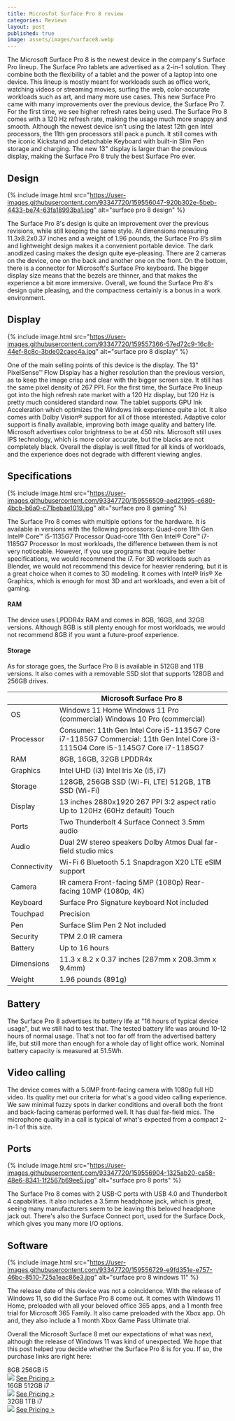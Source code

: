 ```yaml
---
title: Microsfot Surface Pro 8 review
categories: Reviews
layout: post
published: true
image: assets/images/surface8.webp
---
```


The Microsoft Surface Pro 8 is the newest device in the company's Surface Pro lineup. The Surface Pro tablets are advertised as a 2-in-1 solution. They combine both the flexibility of a tablet and the power of a laptop into one device. This lineup is mostly meant for workloads such as office work, watching videos or streaming movies, surfing the web, color-accurate workloads such as art, and many more use cases. This new Surface Pro came with many improvements over the previous device, the Surface Pro 7. For the first time, we see higher refresh rates being used. The Surface Pro 8 comes with a 120 Hz refresh rate, making the usage much more snappy and smooth. Although the newest device isn't using the latest 12th gen Intel processors, the 11th gen processors still pack a punch. It still comes with the iconic Kickstand and detachable Keyboard with built-in Slim Pen storage and charging. The new 13" display is larger than the previous display, making the Surface Pro 8 truly the best Surface Pro ever.

## Design

{% include image.html src="https://user-images.githubusercontent.com/93347720/159556047-920b302e-5beb-4433-be74-63fa18993ba1.jpg" alt="surface pro 8 design" %}

The Surface Pro 8's design is quite an improvement over the previous revisions, while still keeping the same style. At dimensions measuring 11.3x8.2x0.37 inches and a weight of 1.96 pounds, the Surface Pro 8’s slim and lightweight design makes it a convenient portable device. The dark anodized casing makes the design quite eye-pleasing. There are 2 cameras on the device, one on the back and another one on the front. On the bottom, there is a connector for Microsoft's Surface Pro keyboard. The bigger display size means that the bezels are thinner, and that makes the experience a bit more immersive. Overall, we found the Surface Pro 8's design quite pleasing, and the compactness certainly is a bonus in a work environment.



## Display
{% include image.html src="https://user-images.githubusercontent.com/93347720/159557366-57ed72c9-16c8-44ef-8c8c-3bde02caec4a.jpg" alt="surface pro 8 display" %}

One of the main selling points of this device is the display. The 13" PixelSense™ Flow Display has a higher resolution than the previous version, as to keep the image crisp and clear with the bigger screen size. It still has the same pixel density of 267 PPI.  For the first time, the Surface Pro lineup got into the high refresh rate market with a 120 Hz display, but 120 Hz is pretty much considered standard now. The tablet supports GPU Ink Acceleration which optimizes the Windows Ink experience quite a lot. It also comes with Dolby Vision® support for all of those interested. Adaptive color support is finally available, improving both image quality and battery life. Microsoft advertises color brightness to be at 450 nits. Microsoft still uses IPS technology, which is more color accurate, but the blacks are not completely black. Overall the display is well fitted for all kinds of workloads, and the experience does not degrade with different viewing angles. 

## Specifications

{% include image.html src="https://user-images.githubusercontent.com/93347720/159556509-aed21995-c680-4bcb-b6a0-c71bebae1019.jpg" alt="surface pro 8 gaming" %}

The Surface Pro 8 comes with multiple options for the hardware.
It is available in versions with the following processors:
Quad-core 11th Gen Intel® Core™ i5-1135G7 Processor
Quad-core 11th Gen Intel® Core™ i7-1185G7 Processor
In most workloads, the difference between them is not very noticeable. However, if you use programs that require better specifications, we would recommend the i7. For 3D workloads such as Blender, we would not recommend this device for heavier rendering, but it is a great choice when it comes to 3D modeling. It comes with Intel® Iris® Xe Graphics, which is enough for most 3D and art workloads, and even a bit of gaming.  

#### RAM

The device uses LPDDR4x RAM and comes in 8GB, 16GB, and 32GB versions. Although 8GB is still plenty enough for most workloads, we would not recommend 8GB if you want a future-proof experience.

#### Storage

As for storage goes, the Surface Pro 8 is available in 512GB and 1TB versions. It also comes with a removable SSD slot that supports 128GB and 256GB drives.

|              | Microsoft Surface Pro 8                                                                                                        |
|--------------|--------------------------------------------------------------------------------------------------------------------------------|
| OS           | Windows 11 Home Windows 11 Pro (commercial) Windows 10 Pro (commercial)                                                        |
| Processor    | Consumer: 11th Gen Intel Core i5-1135G7 Core i7-1185G7 Commercial: 11th Gen Intel Core i3-1115G4 Core i5-1145G7 Core i7-1185G7 |
| RAM          | 8GB, 16GB, 32GB LPDDR4x                                                                                                        |
| Graphics     | Intel UHD (i3) Intel Iris Xe (i5, i7)                                                                                          |
| Storage      | 128GB, 256GB SSD (Wi-Fi, LTE) 512GB, 1TB SSD (Wi-Fi)                                                                           |
| Display      | 13 inches 2880x1920 267 PPI 3:2 aspect ratio Up to 120Hz (60Hz default) Touch                                                  |
| Ports        | Two Thunderbolt 4 Surface Connect 3.5mm audio                                                                                  |
| Audio        | Dual 2W stereo speakers Dolby Atmos Dual far-field studio mics                                                                 |
| Connectivity | Wi-Fi 6 Bluetooth 5.1 Snapdragon X20 LTE eSIM support                                                                          |
| Camera       | IR camera Front-facing 5MP (1080p) Rear-facing 10MP (1080p, 4K)                                                                |
| Keyboard     | Surface Pro Signature keyboard Not included                                                                                    |
| Touchpad     | Precision                                                                                                                      |
| Pen          | Surface Slim Pen 2 Not included                                                                                                |
| Security     | TPM 2.0 IR camera                                                                                                              |
| Battery      | Up to 16 hours                                                                                                                 |
| Dimensions   | 11.3 x 8.2 x 0.37 inches (287mm x 208.3mm x 9.4mm)                                                                             |
| Weight       | 1.96 pounds (891g)                                                                                                             |

## Battery

The Surface Pro 8 advertises its battery life at "16 hours of typical device usage", but we still had to test that. The tested battery life was around 10-12 hours of normal usage. That's not too far off from the advertised battery life, but still more than enough for a whole day of light office work. Nominal battery capacity is measured at 51.5Wh.

## Video calling

The device comes with a 5.0MP front-facing camera with 1080p full HD video. Its quality met our criteria for what's a good video calling experience. We saw minimal fuzzy spots in darker conditions and overall both the front and back-facing cameras performed well. It has dual far-field mics. The microphone quality in a call is typical of what's expected from a compact 2-in-1 of this size. 

## Ports

{% include image.html src="https://user-images.githubusercontent.com/93347720/159556904-1325ab20-ca58-48e6-8341-1f2567b69ee5.jpg" alt="surface pro 8 ports" %}

The Surface Pro 8 comes with 2 USB-C ports with USB 4.0 and Thunderbolt 4 capabilities. It also includes a 3.5mm headphone jack, which is great, seeing many manufacturers seem to be leaving this beloved headphone jack out. There's also the Surface Connect port, used for the Surface Dock, which gives you many more I/O options.

## Software

{% include image.html src="https://user-images.githubusercontent.com/93347720/159556729-e9fd351e-e757-46bc-8510-725a1eac86e3.jpg" alt="surface pro 8 windows 11" %}

The release date of this device was not a coincidence. With the release of Windows 11, so did the Surface Pro 8 come out. It comes with Windows 11 Home, preloaded with all your beloved office 365 apps, and a 1 month free trial for Microsoft 365 Family. It also came preloaded with the Xbox app. Oh and, they also include a 1 month Xbox Game Pass Ultimate trial.

Overall the Microsoft Surface 8 met our expectations of what was next, although the release of Windows 11 was kind of unexpected. We hope that this post helped you decide whether the Surface Pro 8 is for you. If so, the purchase links are right here:

<div class="container">
  <div class="row gx-3">
    <div class="col-md">
      <div class="shadow p-0 mb-5 bg-white rounded-3 text-center">
        <div class="align-items-start bg-dark rounded-top text-white text-center font-weight-bold p-1">8GB 256GB i5</div>
        <img class="p-2" src="https://user-images.githubusercontent.com/93347720/159558041-90dc3009-71a6-41ef-a146-e873cd37fd79.jpg">
        <a class="btn btn-outline-dark m-2 col-11" href="https://amzn.to/3ip7AD4">See Pricing ></a>
      </div>
    </div>
        <div class="col-md">
      <div class="shadow p-0 mb-5 bg-white rounded-3 text-center">
        <div class="align-items-start bg-dark rounded-top text-white text-center font-weight-bold p-1">16GB 512GB i7</div>
        <img class="p-2" src="https://user-images.githubusercontent.com/93347720/159558041-90dc3009-71a6-41ef-a146-e873cd37fd79.jpg">
        <a class="btn btn-outline-dark m-2 col-11" href="https://amzn.to/3wtKqDR">See Pricing ></a>
      </div>
    </div>
        <div class="col-md">
      <div class="shadow p-0 mb-5 bg-white rounded-3 text-center">
        <div class="align-items-start bg-dark rounded-top text-white text-center font-weight-bold p-1">32GB 1TB i7</div>
        <img class="p-2" src="https://user-images.githubusercontent.com/93347720/159558041-90dc3009-71a6-41ef-a146-e873cd37fd79.jpg">
        <a class="btn btn-outline-dark m-2 col-11" href="https://amzn.to/3qsoBAG">See Pricing ></a>
      </div>
    </div>
  </div>
</div>
